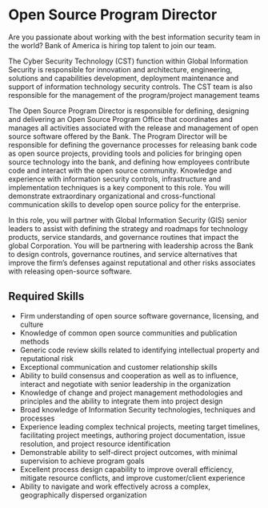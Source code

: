 # Open Source Program Director

Are you passionate about working with the best information security team in the world? Bank of America is hiring top talent to join our team.

The Cyber Security Technology (CST) function within Global Information Security is responsible for innovation and architecture, engineering, solutions and capabilities development, deployment maintenance and support of information technology security controls. The CST team is also responsible for the management of the program/project management teams

The Open Source Program Director is responsible for defining, designing and delivering an Open Source Program Office that coordinates and manages all activities associated with the release and management of open source software offered by the Bank. The Program Director will be responsible for defining the governance processes for releasing bank code as open source projects, providing tools and policies for bringing open source technology into the bank, and defining how employees contribute code and interact with the open source community. Knowledge and experience with information security controls, infrastructure and implementation techniques is a key component to this role. You will demonstrate extraordinary organizational and cross-functional communication skills to develop open source policy for the enterprise.

In this role, you will partner with Global Information Security (GIS) senior leaders to assist with defining the strategy and roadmaps for technology products, service standards, and governance routines that impact the global Corporation. You will be partnering with leadership across the Bank to design controls, governance routines, and service alternatives that improve the firm’s defenses against reputational and other risks associates with releasing open-source software.

## Required Skills

* Firm understanding of open source software governance, licensing, and culture
* Knowledge of common open source communities and publication methods
* Generic code review skills related to identifying intellectual property and reputational risk
* Exceptional communication and customer relationship skills
* Ability to build consensus and cooperation as well as to influence, interact and negotiate with senior leadership in the organization
* Knowledge of change and project management methodologies and principles and the ability to integrate them into project design
* Broad knowledge of Information Security technologies, techniques and processes
* Experience leading complex technical projects, meeting target timelines, facilitating project meetings, authoring project documentation, issue resolution, and project resource identification
* Demonstrable ability to self-direct project outcomes, with minimal supervision to achieve program goals
* Excellent process design capability to improve overall efficiency, mitigate resource conflicts, and improve customer/client experience
* Ability to navigate and work effectively across a complex, geographically dispersed organization
